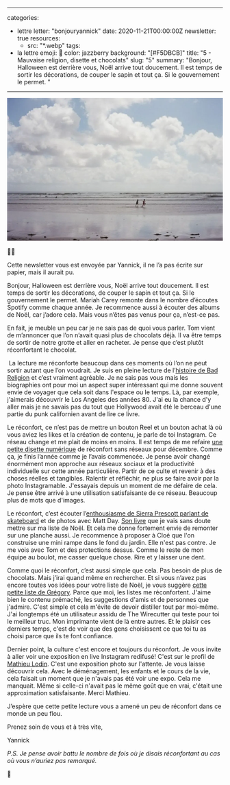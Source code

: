 
---
categories:
- lettre
letter: "bonjouryannick"
date: 2020-11-21T00:00:00Z
newsletter: true
resources:
  - src: "*.webp"
tags:
- la lettre
emoji: 💌
color: jazzberry
background: "[#F5DBCB]"
title: "5 - Mauvaise religion, disette et chocolats"
slug: "5"
summary: "Bonjour, Halloween est derrière vous, Noël arrive tout doucement. Il est temps de sortir les décorations, de couper le sapin et tout ça. Si le gouvernement le permet. "
---

![](6f9cd288-b8ca-4ae5-81e7-8510ea01ac98.webp)

👋🏻

Cette newsletter vous est envoyée par Yannick, il ne l’a pas écrite sur papier, mais il aurait pu.

Bonjour, Halloween est derrière vous, Noël arrive tout doucement. Il est temps de sortir les décorations, de couper le sapin et tout ça. Si le gouvernement le permet. Mariah Carey remonte dans le nombre d’écoutes Spotify comme chaque année. Je recommence aussi à écouter des albums de Noël, car j’adore cela. Mais vous n’êtes pas venus pour ça, n’est-ce pas. 

En fait, je meuble un peu car je ne sais pas de quoi vous parler. Tom vient de m’annoncer que l’on n’avait quasi plus de chocolats déjà. Il va être temps de sortir de notre grotte et aller en racheter. Je pense que c’est plutôt réconfortant le chocolat. 

 La lecture me réconforte beaucoup dans ces moments où l’on ne peut sortir autant que l’on voudrait. Je suis en pleine lecture de l’[histoire de Bad Religion](https://badreligion.com/dowhatyouwant) et c’est vraiment agréable. Je ne sais pas vous mais les biographies ont pour moi un aspect super intéressant qui me donne souvent envie de voyager que cela soit dans l'espace ou le temps. Là, par exemple, j'aimerais découvrir le Los Angeles des années 80. J'ai eu la chance d'y aller mais je ne savais pas du tout que Hollywood avait été le berceau d'une partie du punk californien avant de lire ce livre.

Le réconfort, ce n’est pas de mettre un bouton Reel et un bouton achat là où vous aviez les likes et la création de contenu, je parle de toi Instagram. Ce réseau change et me plait de moins en moins. Il est temps de me refaire [une petite disette numérique](https://yannickschutz.com/un-mois-de-disette/) de réconfort sans réseaux pour décembre. Comme ça, je finis l’année comme je l’avais commencée. Je pense avoir changé énormément mon approche aux réseaux sociaux et la productivité individuelle sur cette année particulière. Partir de ce culte et revenir à des choses réelles et tangibles. Ralentir et réfléchir, ne plus se faire avoir par la photo Instagramable. J'essayais depuis un moment de me défaire de cela. Je pense être arrivé à une utilisation satisfaisante de ce réseau. Beaucoup plus de mots que d'images.

Le réconfort, c’est écouter l’[enthousiasme de Sierra Prescott parlant de skateboard](https://www.youtube.com/watch?v=8Rglr-dwQkk) et de photos avec Matt Day. [Son livre](https://www.penguinrandomhouse.com/books/611662/shredders-by-sierra-prescott/) que je vais sans doute mettre sur ma liste de Noël. Et cela me donne fortement envie de remonter sur une planche aussi. Je recommence à proposer à Cloé que l'on construise une mini rampe dans le fond du jardin. Elle n'est pas contre. Je me vois avec Tom et des protections dessus. Comme le reste de mon équipe au boulot, me casser quelque chose. Rire et y laisser une dent.

Comme quoi le réconfort, c’est aussi simple que cela. Pas besoin de plus de chocolats. Mais j’irai quand même en rechercher. Et si vous n’avez pas encore toutes vos idées pour votre liste de Noël, je vous suggère [cette petite liste de Grégory](https://phototrend.fr/2020/11/cadeau-photo-liste-pere-noel-gregory-mignard/). Parce que moi, les listes me réconfortent. J'aime bien le contenu prémaché, les suggestions d'amis et de personnes que j'admire. C'est simple et cela m'évite de devoir distiller tout par moi-même. J'ai longtemps été un utilisateur assidu de The Wirecutter qui teste pour toi le meilleur truc. Mon imprimante vient de là entre autres. Et le plaisir ces derniers temps, c'est de voir que des gens choisissent ce que toi tu as choisi parce que ils te font confiance. 

Dernier point, la culture c'est encore et toujours du réconfort. Je vous invite à aller voir une exposition en live Instagram redifusé! C'est sur le profil de [Mathieu Lodin](https://instagram.com/matlodin). C'est une exposition photo sur l'attente. Je vous laisse découvrir cela. Avec le déménagement, les enfants et le cours de la vie, cela faisait un moment que je n'avais pas été voir une expo. Cela me manquait. Même si celle-ci n'avait pas le même goût que en vrai, c'était une approximation satisfaisante. Merci Mathieu.

J’espère que cette petite lecture vous a amené un peu de réconfort dans ce monde un peu flou.

Prenez soin de vous et à très vite,

Yannick

_P.S. Je pense avoir battu le nombre de fois où je disais réconfortant au cas où vous n’auriez pas remarqué._
 

💌
